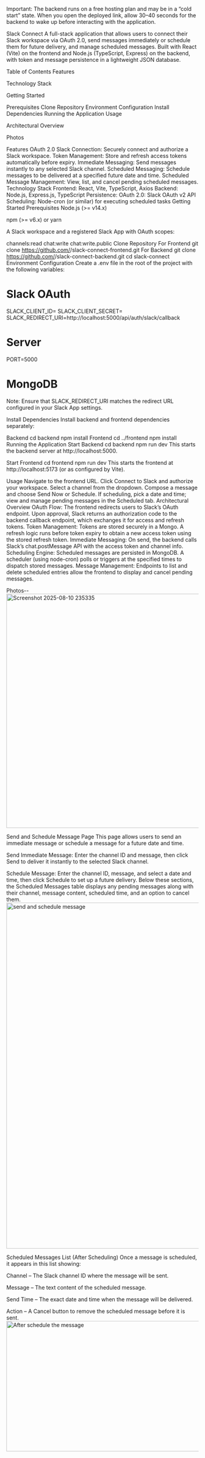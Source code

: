 Important: The backend runs on a free hosting plan and may be in a “cold start” state. When you open the deployed link, allow 30–40 seconds for the backend to wake up before interacting with the application.

Slack Connect
A full-stack application that allows users to connect their Slack workspace via OAuth 2.0, send messages immediately or schedule them for future delivery, and manage scheduled messages. Built with React (Vite) on the frontend and Node.js (TypeScript, Express) on the backend, with token and message persistence in a lightweight JSON database.

Table of Contents
Features

Technology Stack

Getting Started

Prerequisites
Clone Repository
Environment Configuration
Install Dependencies
Running the Application
Usage

Architectural Overview

Photos

Features
OAuth 2.0 Slack Connection: Securely connect and authorize a Slack workspace.
Token Management: Store and refresh access tokens automatically before expiry.
Immediate Messaging: Send messages instantly to any selected Slack channel.
Scheduled Messaging: Schedule messages to be delivered at a specified future date and time.
Scheduled Message Management: View, list, and cancel pending scheduled messages.
Technology Stack
Frontend: React, Vite, TypeScript, Axios
Backend: Node.js, Express.js, TypeScript
Persistence: 
OAuth 2.0: Slack OAuth v2 API
Scheduling: Node-cron (or similar) for executing scheduled tasks
Getting Started
Prerequisites
Node.js (>= v14.x)

npm (>= v6.x) or yarn

A Slack workspace and a registered Slack App with OAuth scopes:

channels:read
chat:write
chat:write.public
Clone Repository
For Frontend
git clone https://github.com/<Sagargupta5159>/slack-connect-frontend.git
For Backend
git clone https://github.com/<Sagargupta5159>/slack-connect-backend.git
cd slack-connect
Environment Configuration
Create a .env file in the root of the project with the following variables:

# Slack OAuth
SLACK_CLIENT_ID=<your-slack-client-id>
SLACK_CLIENT_SECRET=<your-slack-client-secret>
SLACK_REDIRECT_URI=http://localhost:5000/api/auth/slack/callback

# Server
PORT=5000

# MongoDB
Note: Ensure that SLACK_REDIRECT_URI matches the redirect URL configured in your Slack App settings.

Install Dependencies
Install backend and frontend dependencies separately:

Backend
cd backend
npm install
Frontend
cd ../frontend
npm install
Running the Application
Start Backend
cd backend
npm run dev
This starts the backend server at http://localhost:5000.

Start Frontend
cd frontend
npm run dev
This starts the frontend at http://localhost:5173 (or as configured by Vite).

Usage
Navigate to the frontend URL.
Click Connect to Slack and authorize your workspace.
Select a channel from the dropdown.
Compose a message and choose Send Now or Schedule.
If scheduling, pick a date and time; view and manage pending messages in the Scheduled tab.
Architectural Overview
OAuth Flow: The frontend redirects users to Slack’s OAuth endpoint. Upon approval, Slack returns an authorization code to the backend callback endpoint, which exchanges it for access and refresh tokens.
Token Management: Tokens are stored securely in a Mongo. A refresh logic runs before token expiry to obtain a new access token using the stored refresh token.
Immediate Messaging: On send, the backend calls Slack’s chat.postMessage API with the access token and channel info.
Scheduling Engine: Scheduled messages are persisted in MongoDB. A scheduler (using node-cron) polls or triggers at the specified times to dispatch stored messages.
Message Management: Endpoints to list and delete scheduled entries allow the frontend to display and cancel pending messages.

Photos--
<img width="1048" height="612" alt="Screenshot 2025-08-10 235335" src="https://github.com/user-attachments/assets/3dc4ec2c-1dfb-4b0b-b92d-1afaf6f8f8ac" />

Send and Schedule Message Page
This page allows users to send an immediate message or schedule a message for a future date and time.

Send Immediate Message: Enter the channel ID and message, then click Send to deliver it instantly to the selected Slack channel.

Schedule Message: Enter the channel ID, message, and select a date and time, then click Schedule to set up a future delivery.
Below these sections, the Scheduled Messages table displays any pending messages along with their channel, message content, scheduled time, and an option to cancel them.
<img width="1894" height="904" alt="send and schedule message" src="https://github.com/user-attachments/assets/4c5d1b3f-5fcf-4b62-88cc-60923a9f19f9" />

Scheduled Messages List (After Scheduling)
Once a message is scheduled, it appears in this list showing:

Channel – The Slack channel ID where the message will be sent.

Message – The text content of the scheduled message.

Send Time – The exact date and time when the message will be delivered.

Action – A Cancel button to remove the scheduled message before it is sent.
<img width="1247" height="341" alt="After schedule the message" src="https://github.com/user-attachments/assets/638b09c0-a355-4947-8414-ae9ad3575b37" />
